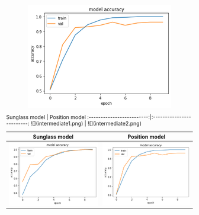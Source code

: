 
<p align="center">
 <p align="center">
  <img  src="advanced_plot2.png">
</p>
</p>

<p>
Sunglass model             |  Position model 
:-------------------------:|:-------------------------:
![](intermediate1.png)  |  ![](intermediate2.png)



Sunglass model             |  Position model 
:-------------------------:|:-------------------------:
![](advanced_plot.png)  |  ![](advanced_plot2.png)
</p>